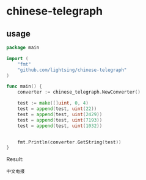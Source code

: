 # chinese-telegraph

## usage

```go
package main

import (
	"fmt"
	"github.com/lightsing/chinese-telegraph"
)

func main() {
	converter := chinese_telegraph.NewConverter()

	test := make([]uint, 0, 4)
	test = append(test, uint(22))
	test = append(test, uint(2429))
	test = append(test, uint(7193))
	test = append(test, uint(1032))


	fmt.Println(converter.GetString(test))
}
```

Result:
```$xslt
中文电报
```